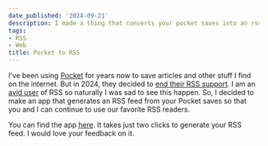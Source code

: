 ```yaml
---
date_published: '2024-09-21'
description: I made a thing that converts your pocket saves into an rss feed
tags:
- RSS
- Web
title: Pocket to RSS
---
```


I've been using [Pocket](https://getpocket.com/) for years now to save articles and other stuff I find on the internet. But in 2024, they decided to [end their RSS support](https://www.reddit.com/r/firefox/comments/1czso6p/pockets_rss_feeds_have_been_discontinued/). I am an [avid user](https://dhariri.com/2023/rss-setup) of RSS so naturally I was sad to see this happen. So, I decided to make an app that generates an RSS feed from your Pocket saves so that you and I can continue to use our favorite RSS readers.

You can find the app [here](https://pocket-rss.com). It takes just two clicks to generate your RSS feed. I would love your feedback on it.